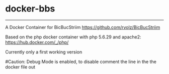 # docker-bbs
---
A Docker Container for BicBucStriim
https://github.com/rvolz/BicBucStriim

Based on the php docker container with php 5.6.29 and apache2: https://hub.docker.com/_/php/

Currently only a first working version

#Caution: Debug Mode is enabled, to disable comment the line in the the docker file out
